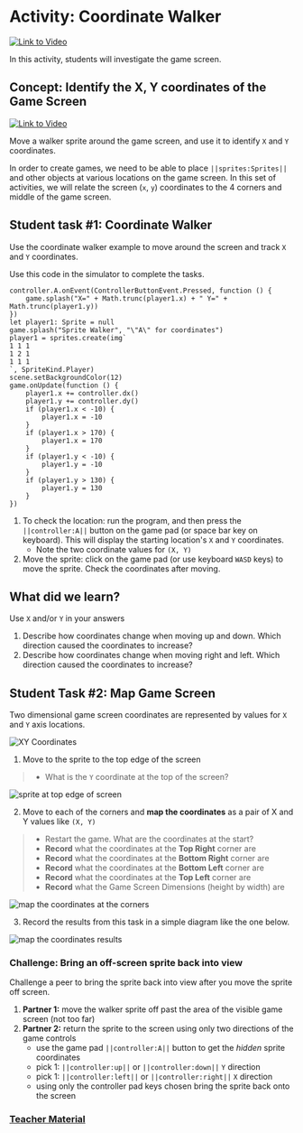 # Activity: Coordinate Walker

[![Link to Video](/static/thumbnail_play_video.png)](https://aka.ms/40544a-03_coordinate_walker_intro_final)

In this activity, students will investigate the game screen.

## Concept: Identify the X, Y coordinates of the Game Screen 

[![Link to Video](/static/thumbnail_play_video.png)](https://aka.ms/40544a-coordinate-walker)

Move a walker sprite around the game screen, and use it to identify `X` and `Y` coordinates.

In order to create games, we need to be able to place ``||sprites:Sprites||`` and other objects at various locations on the game screen. In this set of activities, we will relate the screen (`x`, `y`) coordinates to the 4 corners and middle of the game screen.

## Student task #1: Coordinate Walker

Use the coordinate walker example to move around the screen and track `X` and `Y` coordinates.

Use this code in the simulator to complete the tasks.

```blocks
controller.A.onEvent(ControllerButtonEvent.Pressed, function () {
    game.splash("X=" + Math.trunc(player1.x) + " Y=" + Math.trunc(player1.y))
})
let player1: Sprite = null
game.splash("Sprite Walker", "\"A\" for coordinates")
player1 = sprites.create(img`
1 1 1 
1 2 1 
1 1 1 
`, SpriteKind.Player)
scene.setBackgroundColor(12)
game.onUpdate(function () {
    player1.x += controller.dx()
    player1.y += controller.dy()
    if (player1.x < -10) {
        player1.x = -10
    }
    if (player1.x > 170) {
        player1.x = 170
    }
    if (player1.y < -10) {
        player1.y = -10
    }
    if (player1.y > 130) {
        player1.y = 130
    }
})
```

1. To check the location: run the program, and then press the ``||controller:A||`` button on the game pad (or space bar key on keyboard). This will display the starting location's `X` and `Y` coordinates.
    * Note the two coordinate values for `(X, Y)`
2. Move the sprite: click on the game pad (or use keyboard `WASD` keys) to move the sprite. Check the coordinates after moving.

## What did we learn?

Use `X` and/or `Y` in your answers 

1. Describe how coordinates change when moving up and down. Which direction caused the coordinates to increase?
2. Describe how coordinates change when moving right and left. Which direction caused the coordinates to increase?

## Student Task #2: Map Game Screen

Two dimensional game screen coordinates are represented by values for `X` and `Y` axis locations.

![XY Coordinates](/static/courses/csintro1/sprites/coordinates.png)

1. Move to the sprite to the top edge of the screen

>* What is the `Y` coordinate at the top of the screen?

![sprite at top edge of screen](/static/courses/csintro1/sprites/coordinate-edge.png)

2. Move to each of the corners and **map the coordinates** as a pair of X and Y values like `(X, Y)`

>* Restart the game. What are the coordinates at the start?
>* **Record** what the coordinates at the **Top Right** corner are
>* **Record** what the coordinates at the **Bottom Right** corner are
>* **Record** what the coordinates at the **Bottom Left** corner are
>* **Record** what the coordinates at the **Top Left** corner are
>* **Record** what the Game Screen Dimensions (height by width) are

![map the coordinates at the corners](/static/courses/csintro1/sprites/coordinates-map.png)

3. Record the results from this task in a simple diagram like the one below.

![map the coordinates results](/static/courses/csintro1/sprites/record-coordinates.png)

### Challenge: Bring an off-screen sprite back into view

Challenge a peer to bring the sprite back into view after you move the sprite off screen.

1. **Partner 1:** move the walker sprite off past the area of the visible game screen (not too far)
2. **Partner 2:** return the sprite to the screen using only two directions of the game controls
    * use the game pad ``||controller:A||`` button to get the *hidden* sprite coordinates
    * pick 1: ``||controller:up||`` or ``||controller:down||`` `Y` direction
    * pick 1: ``||controller:left||`` or ``||controller:right||``  `X` direction
    * using only the controller pad keys chosen bring the sprite back onto the screen

### [Teacher Material](/courses/csintro1/about/teachers)
